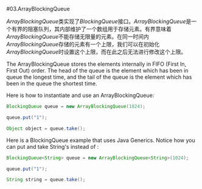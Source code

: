 #03.ArrayBlockingQueue

*ArrayBlockingQueue*类实现了*BlockingQueue*接口。*ArrayBlockingQueue*是一个有界的阻塞队列，其内部维护了一个数组用于存储元素。有界意味着*ArrayBlockingQueue*不能存储无限量的元素。在同一时间内*ArrayBlockingQueue*存储的元素有一个上限，我们可以在初始化*ArrayBlockingQueue*时设置这个上限，而在此之后无法进行修改这个上限。



The ArrayBlockingQueue stores the elements internally in FIFO (First In, First Out) order. The head of the queue is the element which has been in queue the longest time, and the tail of the queue is the element which has been in the queue the shortest time.

Here is how to instantiate and use an ArrayBlockingQueue:

```Java
BlockingQueue queue = new ArrayBlockingQueue(1024);

queue.put("1");

Object object = queue.take();
```

Here is a BlockingQueue example that uses Java Generics. Notice how you can put and take String's instead of :

```Java
BlockingQueue<String> queue = new ArrayBlockingQueue<String>(1024);

queue.put("1");

String string = queue.take();
```